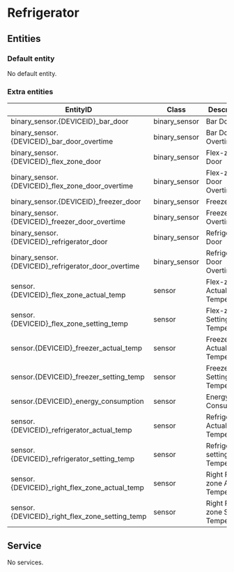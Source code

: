 # Refrigerator

## Entities

### Default entity

No default entity.

### Extra entities

| EntityID                                            | Class         | Description                         |
|-----------------------------------------------------|---------------|-------------------------------------|
| binary_sensor.{DEVICEID}_bar_door                   | binary_sensor | Bar Door                            |
| binary_sensor.{DEVICEID}_bar_door_overtime          | binary_sensor | Bar Door Overtime                   |
| binary_sensor.{DEVICEID}_flex_zone_door             | binary_sensor | Flex-zone Door                      |
| binary_sensor.{DEVICEID}_flex_zone_door_overtime    | binary_sensor | Flex-zone Door Overtime             |
| binary_sensor.{DEVICEID}_freezer_door               | binary_sensor | Freezer Door                        |
| binary_sensor.{DEVICEID}_freezer_door_overtime      | binary_sensor | Freezer Door Overtime               |
| binary_sensor.{DEVICEID}_refrigerator_door          | binary_sensor | Refrigerator Door                   |
| binary_sensor.{DEVICEID}_refrigerator_door_overtime | binary_sensor | Refrigerator Door Overtime          |
| sensor.{DEVICEID}_flex_zone_actual_temp             | sensor        | Flex-zone Actual Temperature        |
| sensor.{DEVICEID}_flex_zone_setting_temp            | sensor        | Flex-zone Setting Temperature       |
| sensor.{DEVICEID}_freezer_actual_temp               | sensor        | Freezer Actual Temperature          |
| sensor.{DEVICEID}_freezer_setting_temp              | sensor        | Freezer Setting Temperature         |
| sensor.{DEVICEID}_energy_consumption                | sensor        | Energy Consumption                  |
| sensor.{DEVICEID}_refrigerator_actual_temp          | sensor        | Refrigerator Actual Temperature     |
| sensor.{DEVICEID}_refrigerator_setting_temp         | sensor        | Refrigerator setting Temperature    |
| sensor.{DEVICEID}_right_flex_zone_actual_temp       | sensor        | Right Flex-zone Actual Temperature  |
| sensor.{DEVICEID}_right_flex_zone_setting_temp      | sensor        | Right Flex-zone Setting Temperature |

## Service

No services.